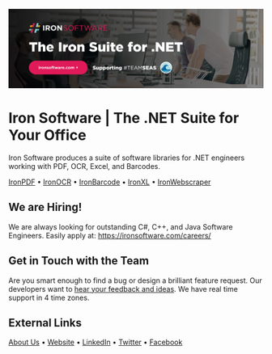 [![Iron Software GitHub Readme Banner](https://raw.githubusercontent.com/iron-software/.github/main/assets/ironsoftware_banner.png)](https://ironsoftware.com/)

# Iron Software | The .NET Suite for Your Office

Iron Software produces a suite of software libraries for .NET engineers working with PDF, OCR, Excel, and Barcodes.

[IronPDF](https://ironpdf.com/) • [IronOCR](https://ironsoftware.com/csharp/ocr/) • [IronBarcode](https://ironsoftware.com/csharp/barcode/) • [IronXL](https://ironsoftware.com/csharp/excel/) • [IronWebscraper](https://ironsoftware.com/csharp/webscraper/)

## We are Hiring!
We are always looking for outstanding C#, C++, and Java Software Engineers. Easily apply at: https://ironsoftware.com/careers/

## Get in Touch with the Team
Are you smart enough to find a bug or design a brilliant feature request.  Our developers want to [hear your feedback and ideas](https://ironsoftware.com/contact-us/#helpscout-support).
We have real time support in 4 time zones.

## External Links
[About Us](https://ironsoftware.com/about-us/) • [Website](https://ironsoftware.com/) • [LinkedIn](https://www.linkedin.com/company/ironsoftware/) • [Twitter](https://twitter.com/ironsoftwaredev) • [Facebook](https://www.facebook.com/teamironsoftware/)
